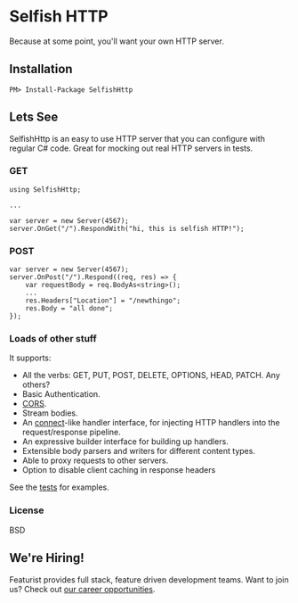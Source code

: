 # Selfish HTTP

Because at some point, you'll want your own HTTP server.

## Installation

    PM> Install-Package SelfishHttp

## Lets See

SelfishHttp is an easy to use HTTP server that you can configure with regular C# code. Great for mocking out real HTTP servers in tests.

### GET

    using SelfishHttp;

    ...

    var server = new Server(4567);
    server.OnGet("/").RespondWith("hi, this is selfish HTTP!");

### POST

    var server = new Server(4567);
    server.OnPost("/").Respond((req, res) => {
        var requestBody = req.BodyAs<string>();
        ...
        res.Headers["Location"] = "/newthingo";
        res.Body = "all done";
    });

### Loads of other stuff

It supports:

* All the verbs: GET, PUT, POST, DELETE, OPTIONS, HEAD, PATCH. Any others?
* Basic Authentication.
* [CORS](http://en.wikipedia.org/wiki/Cross-origin_resource_sharing).
* Stream bodies.
* An [connect](http://www.senchalabs.org/connect/)-like handler interface, for injecting HTTP handlers into the request/response pipeline.
* An expressive builder interface for building up handlers.
* Extensible body parsers and writers for different content types.
* Able to proxy requests to other servers.
* Option to disable client caching in response headers

See the [tests](https://github.com/featurist/SelfishHttp/tree/master/SelfishHttp.Test) for examples.

### License

BSD

## We're Hiring!
Featurist provides full stack, feature driven development teams. Want to join us? Check out [our career opportunities](https://www.featurist.co.uk/careers/).
